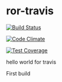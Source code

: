 # ror-travis
[![Build Status](https://travis-ci.org/montells/ror-travis.svg?branch=master)](https://travis-ci.org/montells/ror-travis)

[![Code Climate](https://codeclimate.com/github/montells/ror-travis/badges/gpa.svg)](https://codeclimate.com/github/montells/ror-travis)

[![Test Coverage](https://codeclimate.com/github/montells/ror-travis/badges/coverage.svg)](https://codeclimate.com/github/montells/ror-travis/coverage)

hello world for travis

First build
